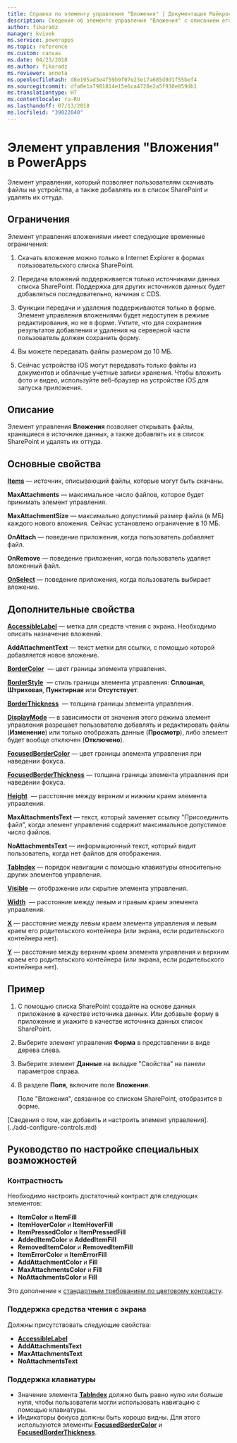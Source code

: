 ```yaml
---
title: Справка по элементу управления "Вложения" | Документация Майкрософт
description: Сведения об элементе управления "Вложения" с описанием его свойств и примерами
author: fikaradz
manager: kvivek
ms.service: powerapps
ms.topic: reference
ms.custom: canvas
ms.date: 04/23/2018
ms.author: fikaradz
ms.reviewer: anneta
ms.openlocfilehash: d8e195ad3e4f59b9f07e23e17a685d9d1f55bef4
ms.sourcegitcommit: dfa0e1a7981814e15e6ca4720e2a5f930e859db1
ms.translationtype: HT
ms.contentlocale: ru-RU
ms.lasthandoff: 07/13/2018
ms.locfileid: "39022040"
---
```

# <a name="attachments-control-in-powerapps"></a>Элемент управления "Вложения" в PowerApps
Элемент управления, который позволяет пользователям скачивать файлы на устройства, а также добавлять их в список SharePoint и удалять их оттуда.

## <a name="limitations"></a>Ограничения
Элемент управления вложениями имеет следующие временные ограничения:
1. Скачать вложение можно только в Internet Explorer в формах пользовательского списка SharePoint.

1. Передача вложений поддерживается только источниками данных списка SharePoint.  Поддержка для других источников данных будет добавляться последовательно, начиная с CDS.

1. Функции передачи и удаления поддерживаются только в форме.  Элемент управления вложениями будет недоступен в режиме редактирования, но не в форме.   Учтите, что для сохранения результатов добавления и удаления на серверной части пользователь должен сохранить форму.

1. Вы можете передавать файлы размером до 10 МБ.  

1. Сейчас устройства iOS могут передавать только файлы из документов и облачные учетные записи хранения. Чтобы вложить фото и видео, используйте веб-браузер на устройстве iOS для запуска приложения.

## <a name="description"></a>Описание
Элемент управления **Вложения** позволяет открывать файлы, хранящиеся в источнике данных, а также добавлять их в список SharePoint и удалять их оттуда.

## <a name="key-properties"></a>Основные свойства
**[Items](properties-core.md)** — источник, описывающий файлы, которые могут быть скачаны.

**MaxAttachments** — максимальное число файлов, которое будет принимать элемент управления.

**MaxAttachmentSize** — максимально допустимый размер файла (в МБ) каждого нового вложения.  Сейчас установлено ограничение в 10 МБ.

**OnAttach** — поведение приложения, когда пользователь добавляет файл.

**OnRemove** — поведение приложения, когда пользователь удаляет вложенный файл.

**[OnSelect](properties-core.md)** — поведение приложения, когда пользователь выбирает вложение.

## <a name="additional-properties"></a>Дополнительные свойства
**[AccessibleLabel](properties-accessibility.md)** — метка для средств чтения с экрана. Необходимо описать назначение вложений.

**AddAttachmentText** — текст метки для ссылки, с помощью которой добавляется новое вложение.

**[BorderColor](properties-color-border.md)**  — цвет границы элемента управления.

**[BorderStyle](properties-color-border.md)**  — стиль границы элемента управления: **Сплошная**, **Штриховая**, **Пунктирная** или **Отсутствует**.

**[BorderThickness](properties-color-border.md)**  — толщина границы элемента управления.

**[DisplayMode](properties-core.md)** — в зависимости от значения этого режима элемент управления разрешает пользователю добавлять и редактировать файлы (**Изменение**) или только отображать данные (**Просмотр**), либо элемент будет вообще отключен (**Отключено**).

**[FocusedBorderColor](properties-color-border.md)** — цвет границы элемента управления при наведении фокуса.

**[FocusedBorderThickness](properties-color-border.md)** — толщина границы элемента управления при наведении фокуса.

**[Height](properties-size-location.md)**  — расстояние между верхним и нижним краем элемента управления.

**MaxAttachmentsText** — текст, который заменяет ссылку "Присоединить файл", когда элемент управления содержит максимальное допустимое число файлов.

**NoAttachmentsText** — информационный текст, который видит пользователь, когда нет файлов для отображения.

**[TabIndex](properties-accessibility.md)** — порядок навигации с помощью клавиатуры относительно других элементов управления.

**[Visible](properties-core.md)** — отображение или скрытие элемента управления.

**[Width](properties-size-location.md)**  — расстояние между левым и правым краем элемента управления.

**[X](properties-size-location.md)** — расстояние между левым краем элемента управления и левым краем его родительского контейнера (или экрана, если родительского контейнера нет).

**[Y](properties-size-location.md)** — расстояние между верхним краем элемента управления и верхним краем его родительского контейнера (или экрана, если родительского контейнера нет).


## <a name="example"></a>Пример
1. С помощью списка SharePoint создайте на основе данных приложение в качестве источника данных.  Или добавьте форму в приложение и укажите в качестве источника данных список SharePoint.

2. Выберите элемент управления **Форма** в представлении в виде дерева слева.

3. Выберите элемент **Данные** на вкладке "Свойства" на панели параметров справа.

4. В разделе **Поля**, включите поле **Вложения**.

    Поле "Вложения", связанное со списком SharePoint, отобразится в форме.

[Сведения о том, как добавить и настроить элемент управления].(../add-configure-controls.md)


## <a name="accessibility-guidelines"></a>Руководство по настройке специальных возможностей
### <a name="color-contrast"></a>Контрастность
Необходимо настроить достаточный контраст для следующих элементов:
* **ItemColor** и **ItemFill**
* **ItemHoverColor** и **ItemHoverFill**
* **ItemPressedColor** и **ItemPressedFill**
* **AddedItemColor** и **AddedItemFill**
* **RemovedItemColor** и **RemovedItemFill**
* **ItemErrorColor** и **ItemErrorFill**
* **AddAttachmentColor** и **Fill**
* **MaxAttachmentsColor** и **Fill**
* **NoAttachmentsColor** и **Fill**

Это дополнение к [стандартным требованиям по цветовому контрасту](../accessible-apps-color.md).

### <a name="screen-reader-support"></a>Поддержка средства чтения с экрана
Должны присутствовать следующие свойства:
* **[AccessibleLabel](properties-accessibility.md)**
* **AddAttachmentsText**
* **MaxAttachmentsText**
* **NoAttachmentsText**

### <a name="keyboard-support"></a>Поддержка клавиатуры
* Значение элемента **[TabIndex](properties-accessibility.md)** должно быть равно нулю или больше нуля, чтобы пользователи могли использовать навигацию с помощью клавиатуры.
* Индикаторы фокуса должны быть хорошо видны. Для этого используются элементы **[FocusedBorderColor](properties-color-border.md)** и **[FocusedBorderThickness](properties-color-border.md)**.
